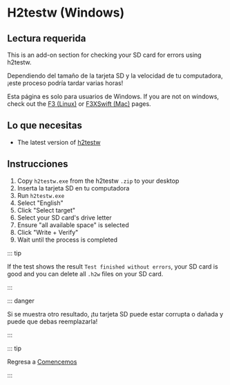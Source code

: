 # H2testw (Windows)

## Lectura requerida

This is an add-on section for checking your SD card for errors using h2testw.

Dependiendo del tamaño de la tarjeta SD y la velocidad de tu computadora, ¡este proceso podría tardar varias horas!

Esta página es solo para usuarios de Windows. If you are not on windows, check out the [F3 (Linux)](f3-\(linux\)) or [F3XSwift (Mac)](f3xswift-\(mac\)) pages.

## Lo que necesitas

- The latest version of [h2testw](https://www.heise.de/ct/Redaktion/bo/downloads/h2testw_1.4.zip)

## Instrucciones

1. Copy `h2testw.exe` from the h2testw `.zip` to your desktop
2. Inserta la tarjeta SD en tu computadora
3. Run `h2testw.exe`
4. Select "English"
5. Click "Select target"
6. Select your SD card's drive letter
7. Ensure "all available space" is selected
8. Click "Write + Verify"
9. Wait until the process is completed

::: tip

If the test shows the result `Test finished without errors`, your SD card is good and you can delete all `.h2w` files on your SD card.

:::

::: danger

Si se muestra otro resultado, ¡tu tarjeta SD puede estar corrupta o dañada y puede que debas reemplazarla!

:::

::: tip

Regresa a [Comencemos](get-started)

:::
